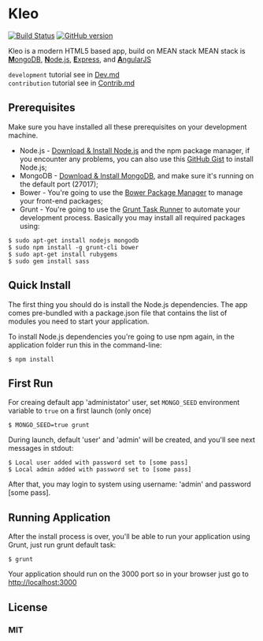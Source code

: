 # Kleo
[![Build Status](https://travis-ci.org/invercity/kleo.svg?branch=master)](https://travis-ci.org/invercity/kleo)
[![GitHub version](https://badge.fury.io/gh/invercity%2Fkleo.svg)](https://badge.fury.io/gh/invercity%2Fkleo)

Kleo is a modern HTML5 based app, build on MEAN stack MEAN stack is [**M**ongoDB](http://www.mongodb.org/), [**N**ode.js](http://www.nodejs.org/), [**E**xpress](http://expressjs.com/), and [**A**ngularJS](http://angularjs.org/) 

`development` tutorial see in [Dev.md](./doc/DEV.md)  
`contribution` tutorial see in [Contrib.md](./doc/CONTRIB.md)

## Prerequisites
Make sure you have installed all these prerequisites on your development machine.

* Node.js - [Download & Install Node.js](http://www.nodejs.org/download/) and the npm package manager, if you encounter any problems, you can also use this [GitHub Gist](https://gist.github.com/isaacs/579814) to install Node.js;
* MongoDB - [Download & Install MongoDB](http://www.mongodb.org/downloads), and make sure it's running on the default port (27017);
* Bower - You're going to use the [Bower Package Manager](http://bower.io/) to manage your front-end packages;
* Grunt - You're going to use the [Grunt Task Runner](http://gruntjs.com/) to automate your development process.
Basically you may install all required packages using:

```
$ sudo apt-get install nodejs mongodb
$ sudo npm install -g grunt-cli bower
$ sudo apt-get install rubygems
$ sudo gem install sass
```

## Quick Install

The first thing you should do is install the Node.js dependencies. The app comes pre-bundled with a package.json file that contains the list of modules you need to start your application.

To install Node.js dependencies you're going to use npm again, in the application folder run this in the command-line:

```
$ npm install
```

## First Run
For creaing default app 'administator' user, set ``MONGO_SEED`` environment variable to ``true`` on a first launch (only once)

```
$ MONGO_SEED=true grunt
```
During launch, default 'user' and 'admin' will be created, and you'll see next messages in stdout:

```
$ Local user added with password set to [some pass] 
$ Local admin added with password set to [some pass]
```
After that, you may login to system using username: 'admin' and password [some pass].

## Running Application
After the install process is over, you'll be able to run your application using Grunt, just run grunt default task:

```
$ grunt
```

Your application should run on the 3000 port so in your browser just go to [http://localhost:3000](http://localhost:3000) <br/>

## License
### MIT
